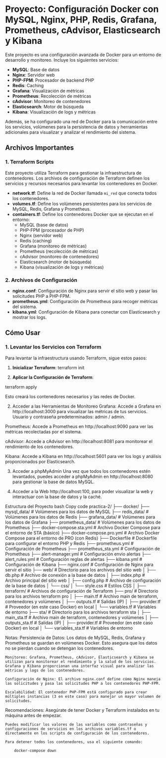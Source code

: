 # Proyecto: Configuración Docker con MySQL, Nginx, PHP, Redis, Grafana, Prometheus, cAdvisor, Elasticsearch y Kibana

Este proyecto es una configuración avanzada de Docker para un entorno de desarrollo y monitoreo. Incluye los siguientes servicios:

- **MySQL**: Base de datos
- **Nginx**: Servidor web
- **PHP-FPM**: Procesador de backend PHP
- **Redis**: Caching
- **Grafana**: Visualización de métricas
- **Prometheus**: Recolección de métricas
- **cAdvisor**: Monitoreo de contenedores
- **Elasticsearch**: Motor de búsqueda
- **Kibana**: Visualización de logs y métricas

Además, se ha configurado una red de Docker para la comunicación entre los servicios, volúmenes para la persistencia de datos y herramientas adicionales para visualizar y analizar el rendimiento del sistema.

## Archivos Importantes

### 1. **Terraform Scripts**
Este proyecto utiliza Terraform para gestionar la infraestructura de contenedores. Los archivos de configuración de Terraform definen los servicios y recursos necesarios para levantar los contenedores en Docker.

- **network.tf**: Define la red de Docker llamada `mi_red` que conecta todos los contenedores.
- **volumes.tf**: Define los volúmenes persistentes para los servicios de MySQL, Redis, Grafana y Prometheus.
- **containers.tf**: Define los contenedores Docker que se ejecutan en el entorno:
  - MySQL (base de datos)
  - PHP-FPM (procesador de PHP)
  - Nginx (servidor web)
  - Redis (caching)
  - Grafana (monitoreo de métricas)
  - Prometheus (recolección de métricas)
  - cAdvisor (monitoreo de contenedores)
  - Elasticsearch (motor de búsqueda)
  - Kibana (visualización de logs y métricas)

### 2. **Archivos de Configuración**
- **nginx.conf**: Configuración de Nginx para servir el sitio web y pasar las solicitudes PHP a PHP-FPM.
- **prometheus.yml**: Configuración de Prometheus para recoger métricas del sistema.
- **kibana.yml**: Configuración de Kibana para conectar con Elasticsearch y mostrar los logs.

## Cómo Usar

### 1. Levantar los Servicios con Terraform

Para levantar la infraestructura usando Terraform, sigue estos pasos:

1. **Inicializar Terraform**:
   terraform init

2. **Aplicar la Configuración de Terraform**:

terraform apply

Esto creará los contenedores necesarios y las redes de Docker.

2. Acceder a las Herramientas de Monitoreo
Grafana: Accede a Grafana en http://localhost:3000 para visualizar las métricas de tus servicios.
Usuario y contraseña predeterminados: admin / admin.

Prometheus: Accede a Prometheus en http://localhost:9090 para ver las métricas recolectadas por el sistema.

cAdvisor: Accede a cAdvisor en http://localhost:8081 para monitorear el rendimiento de los contenedores.

Kibana: Accede a Kibana en http://localhost:5601 para ver los logs y análisis proporcionados por Elasticsearch.

3. Acceder a phpMyAdmin
Una vez que todos los contenedores estén levantados, puedes acceder a phpMyAdmin en http://localhost:8080 para gestionar la base de datos MySQL.


4. Acceder a la Web
http://localhost:100, para poder visualizar la web y interactuar con la base de datos y la caché.

Estructura del Proyecto
bash
Copy code
practica-2/
├── docker/
    ├── mysql_data/                  # Volúmenes para los datos de MySQL
    ├── redis_data/                  # Volúmenes para los datos de Redis
    ├── grafana_data/                # Volúmenes para los datos de Grafana
    ├── prometheus_data/             # Volúmenes para los datos de Prometheus
    ├── docker-compose.sta.yml       # Archivo Docker Compose para el entorno de STA (básico)
    ├── docker-compose.pro.yml       # Archivo Docker Compose para el entorno de PRO (con Redis)
    ├── Dockerfile                   # Dockerfile para configurar el entorno PHP y Redis
    ├── prometheus.yml               # Configuración de Prometheus
    ├── prometheus_sta.yml           # Configuración de Prometheus
    ├── alert-manager.yml            # Configuración envio alertas
    ├── alert_rules.yml              # Configuración reglas de alertas
    ├── kibana.yml                   # Configuración de Kibana
    ├── nginx.conf                   # Configuración de Nginx para servir el sitio
    ├── web/                         # Directorio para los archivos del sitio web
    │   ├── db.php                   # Archivo de conexión a la base de datos
    │   ├── index.php                # Archivo principal del sitio web
    │   ├── config.php               # Archivo de configuración de la base de datos
    │   └── css/
    │       └── style.css            # Estilos CSS
│
├── terraform/                   # Archivos de configuración de Terraform
├── pro/                         # Directorio para los archivos terraform pro
│   ├── main.tf                  # Archivo main de terraform, contenedores y volúmenes
│   ├── outputs.tf               # Salidas (IP)
│   ├── provider.tf              # Proveedor (en este caso Docker) en local
│   └── variables.tf             # Variables de entorno
├── sta/                         # Directorio para los archivos terraform sta
│   ├── main_sta.tf              # Archivo main de terraform, contenedores y volúmenes
│   ├── outputs_sta.tf           # Salidas (IP)
│   ├── provider.tf              # Proveedor (en este caso Docker) en local
│   └── variables_sta.tf         # Variables de entorno


Notas:
    Persistencia de Datos: Los datos de MySQL, Redis, Grafana y Prometheus se guardan en volúmenes Docker. Esto asegura que los datos no se pierdan cuando se detengan los contenedores.

    Monitoreo: Grafana, Prometheus, cAdvisor, Elasticsearch y Kibana se utilizan para monitorear el rendimiento y la salud de los servicios. Grafana y Kibana proporcionan una interfaz visual para analizar las métricas y logs de los contenedores.

    Configuración de Nginx: El archivo nginx.conf define cómo Nginx maneja las solicitudes y pasa las solicitudes PHP a los contenedores PHP-FPM.

    Escalabilidad: El contenedor PHP-FPM está configurado para crear múltiples instancias (3 en este caso) para manejar un mayor volumen de solicitudes.

Recomendaciones:
    Asegúrate de tener Docker y Terraform instalados en tu máquina antes de empezar.

    Puedes modificar los valores de las variables como contraseñas y configuraciones de servicios en los archivos variables.tf o directamente en los scripts de configuración de los contenedores.

    Para detener todos los contenedores, usa el siguiente comando:

        docker-compose down

